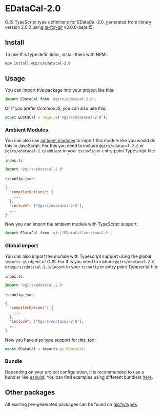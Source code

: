 
# EDataCal-2.0

GJS TypeScript type definitions for EDataCal-2.0, generated from library version 2.0.0 using [ts-for-gir](https://github.com/gjsify/ts-for-gir) v3.0.0-beta.15.

## Install

To use this type definitions, install them with NPM:
```bash
npm install @girs/edatacal-2.0
```

## Usage

You can import this package into your project like this:
```ts
import EDataCal from '@girs/edatacal-2.0';
```

Or if you prefer CommonJS, you can also use this:
```ts
const EDataCal = require('@girs/edatacal-2.0');
```

### Ambient Modules

You can also use [ambient modules](https://github.com/gjsify/ts-for-gir/tree/main/packages/cli#ambient-modules) to import this module like you would do this in JavaScript.
For this you need to include `@girs/edatacal-2.0` or `@girs/edatacal-2.0/ambient` in your `tsconfig` or entry point Typescript file:

`index.ts`:
```ts
import '@girs/edatacal-2.0'
```

`tsconfig.json`:
```json
{
  "compilerOptions": {
    ...
  },
  "include": ["@girs/edatacal-2.0"],
  ...
}
```

Now you can import the ambient module with TypeScript support: 

```ts
import EDataCal from 'gi://EDataCal?version=2.0';
```


### Global import

You can also import the module with Typescript support using the global `imports.gi` object of GJS.
For this you need to include `@girs/edatacal-2.0` or `@girs/edatacal-2.0/import` in your `tsconfig` or entry point Typescript file:

`index.ts`:
```ts
import '@girs/edatacal-2.0'
```

`tsconfig.json`:
```json
{
  "compilerOptions": {
    ...
  },
  "include": ["@girs/edatacal-2.0"],
  ...
}
```

Now you have also type support for this, too:

```ts
const EDataCal = imports.gi.EDataCal;
```

### Bundle

Depending on your project configuration, it is recommended to use a bundler like [esbuild](https://esbuild.github.io/). You can find examples using different bundlers [here](https://github.com/gjsify/ts-for-gir/tree/main/examples).

## Other packages

All existing pre-generated packages can be found on [gjsify/types](https://github.com/gjsify/types).

